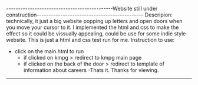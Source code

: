 ---------------------------------------------Website still under construction---------------------------------------------
Descripion: technically, it just a big website popping up letters and open doors when you move your cursor to it. I implemented the html and css to make the effect so it could be vissually appealing, could be use for some indie style website. This is just a html and css test run for me. 
Instruction to use:
- click on the main.html to run
	+ if clicked on kmpg > redirect to kmpg main page
	+ if clicked on the back of the door > redirect to template of information about careers
-Thats it. Thanks for viewing.
------------------------------------------------------------------------------------------------------
